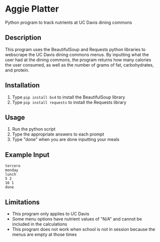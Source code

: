 # Aggie Platter
Python program to track nutrients at UC Davis dining commons

## Description
This program uses the BeautifulSoup and Requests python libraries to webscrape the UC Davis dining commons menus. By inputting what the user had at the dining commons, the program returns how many calories the user
consumed, as well as the number of grams of fat, carbohydrates, and protein.

## Installation
1. Type `pip install bs4` to install the BeautifulSoup library
2. Type `pip install requests` to install the Requests library

## Usage
1. Run the python script
2. Type the appropriate answers to each prompt
3. Type "done" when you are done inputting your meals

## Example Input
`tercero`</br>
`monday`</br>
`lunch`</br>
`5 2`</br>
`16 1`</br>
`done`

## Limitations
- This program only applies to UC Davis
- Some menu options have nutrient values of "N/A" and cannot be included in the calculations
- This program does not work when school is not in session because the menus are empty at those times

